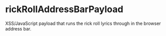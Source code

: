 # rickRollAddressBarPayload
XSS/JavaScript payload that runs the rick roll lyrics through in the browser address bar. 
